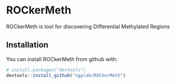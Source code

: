 # ROCkerMeth

ROCkerMeth is tool for discovering Differential Methylated Regions

## Installation

You can install ROCkerMeth from github with:


``` r
# install.packages("devtools")
devtools::install_github("cgplab/ROCkerMeth")
```
